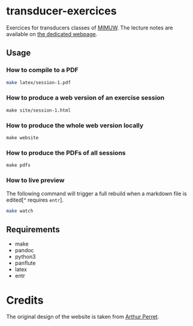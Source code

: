 # transducer-exercices

Exercices for transducers classes of [MIMUW].
The lecture notes are available on [the dedicated webpage][lecture-notes].

[MIMUW]: https://www.mimuw.edu.pl
[lecture-notes]: https://www.mimuw.edu.pl/~bojan/2023-2024/przeksztalcenia-automatowe-transducers

## Usage 

### How to compile to a PDF

```bash
make latex/session-1.pdf
```

### How to produce a web version of an exercise session

```
make site/session-1.html
```

### How to produce the whole web version locally

```
make website
```

### How to produce the PDFs of all sessions

```
make pdfs
```

### How to live preview

The following command will trigger a full rebuild when a markdown file is
edited[^ requires `entr`].

```bash
make watch 
```

## Requirements

- make
- pandoc
- python3
- panflute
- latex
- entr


# Credits

The original design of the website is taken from [Arthur
Perret](https://www.arthurperret.fr/).
